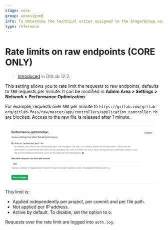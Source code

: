 ```yaml
---
stage: none
group: unassigned
info: To determine the technical writer assigned to the Stage/Group associated with this page, see https://about.gitlab.com/handbook/engineering/ux/technical-writing/#designated-technical-writers
type: reference
---
```


# Rate limits on raw endpoints **(CORE ONLY)**

> [Introduced](https://gitlab.com/gitlab-org/gitlab-foss/-/merge_requests/30829) in GitLab 12.2.

This setting allows you to rate limit the requests to raw endpoints, defaults to `300` requests per minute.
It can be modified in **Admin Area > Settings > Network > Performance Optimization**.

For example, requests over `300` per minute to `https://gitlab.com/gitlab-org/gitlab-foss/raw/master/app/controllers/application_controller.rb` are blocked. Access to the raw file is released after 1 minute.

![Rate limits on raw endpoints](img/rate_limits_on_raw_endpoints.png)

This limit is:

- Applied independently per project, per commit and per file path.
- Not applied per IP address.
- Active by default. To disable, set the option to `0`.

Requests over the rate limit are logged into `auth.log`.
